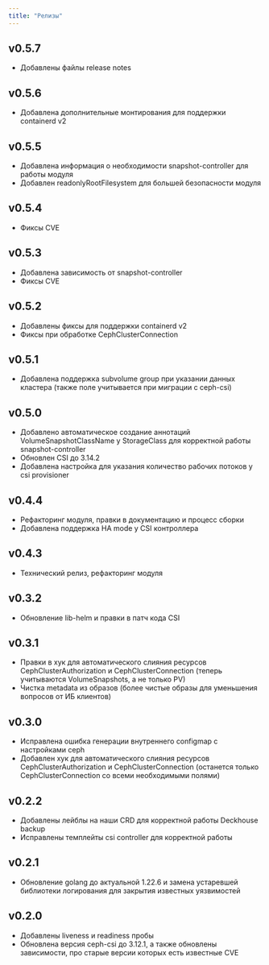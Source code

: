 ```yaml
---
title: "Релизы"
---
```


## v0.5.7

* Добавлены файлы release notes

## v0.5.6

* Добавлена дополнительные монтирования для поддержки containerd v2

## v0.5.5

* Добавлена информация о необходимости snapshot-controller для работы модуля
* Добавлен readonlyRootFilesystem для большей безопасности модуля

## v0.5.4

* Фиксы CVE

## v0.5.3

* Добавлена зависимость от snapshot-controller
* Фиксы CVE

## v0.5.2

* Добавлены фиксы для поддержки containerd v2
* Фиксы при обработке CephClusterConnection

## v0.5.1

* Добавлена поддержка subvolume group при указании данных кластера (также поле учитывается при миграции с ceph-csi)

## v0.5.0

* Добавлено автоматическое создание аннотаций VolumeSnapshotClassName у StorageClass для корректной работы snapshot-controller
* Обновлен CSI до 3.14.2
* Добавлена настройка для указания количество рабочих потоков у csi provisioner

## v0.4.4

* Рефакторинг модуля, правки в документацию и процесс сборки
* Добавлена поддержка HA mode у CSI контроллера

## v0.4.3

* Технический релиз, рефакторинг модуля

## v0.3.2

* Обновление lib-helm и правки в патч кода CSI

## v0.3.1

* Правки в хук для автоматического слияния ресурсов CephClusterAuthorization и CephClusterConnection (теперь учитываются VolumeSnapshots, а не только PV)
* Чистка metadata из образов (более чистые образы для уменьшения вопросов от ИБ клиентов)

## v0.3.0

* Исправлена ошибка генерации внутреннего configmap с настройками ceph
* Добавлен хук для автоматического слияния ресурсов CephClusterAuthorization и CephClusterConnection (останется только CephClusterConnection со всеми необходимыми полями)

## v0.2.2

* Добавлены лейблы на наши CRD для корректной работы Deckhouse backup
* Исправлены темплейты csi controller для корректной работы

## v0.2.1

* Обновление golang до актуальной 1.22.6 и замена устаревшей библиотеки логирования для закрытия известных уязвимостей

## v0.2.0

* Добавлены liveness и readiness пробы
* Обновлена версия ceph-csi до 3.12.1, а также обновлены зависимости, про старые версии которых есть известные CVE
